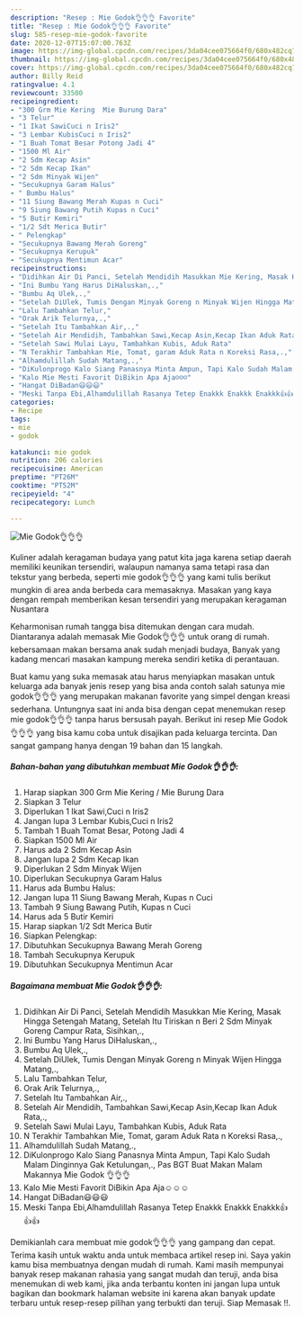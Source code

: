 ```yaml
---
description: "Resep : Mie Godok👌👌👌 Favorite"
title: "Resep : Mie Godok👌👌👌 Favorite"
slug: 585-resep-mie-godok-favorite
date: 2020-12-07T15:07:00.763Z
image: https://img-global.cpcdn.com/recipes/3da04cee075664f0/680x482cq70/mie-godok👌👌👌-foto-resep-utama.jpg
thumbnail: https://img-global.cpcdn.com/recipes/3da04cee075664f0/680x482cq70/mie-godok👌👌👌-foto-resep-utama.jpg
cover: https://img-global.cpcdn.com/recipes/3da04cee075664f0/680x482cq70/mie-godok👌👌👌-foto-resep-utama.jpg
author: Billy Reid
ratingvalue: 4.1
reviewcount: 33500
recipeingredient:
- "300 Grm Mie Kering  Mie Burung Dara"
- "3 Telur"
- "1 Ikat SawiCuci n Iris2"
- "3 Lembar KubisCuci n Iris2"
- "1 Buah Tomat Besar Potong Jadi 4"
- "1500 Ml Air"
- "2 Sdm Kecap Asin"
- "2 Sdm Kecap Ikan"
- "2 Sdm Minyak Wijen"
- "Secukupnya Garam Halus"
- " Bumbu Halus"
- "11 Siung Bawang Merah Kupas n Cuci"
- "9 Siung Bawang Putih Kupas n Cuci"
- "5 Butir Kemiri"
- "1/2 Sdt Merica Butir"
- " Pelengkap"
- "Secukupnya Bawang Merah Goreng"
- "Secukupnya Kerupuk"
- "Secukupnya Mentimun Acar"
recipeinstructions:
- "Didihkan Air Di Panci, Setelah Mendidih Masukkan Mie Kering, Masak Hingga Setengah Matang, Setelah Itu Tiriskan n Beri 2 Sdm Minyak Goreng Campur Rata, Sisihkan,.,"
- "Ini Bumbu Yang Harus DiHaluskan,.,"
- "Bumbu Aq Ulek,.,"
- "Setelah DiUlek, Tumis Dengan Minyak Goreng n Minyak Wijen Hingga Matang,.,"
- "Lalu Tambahkan Telur,"
- "Orak Arik Telurnya,.,"
- "Setelah Itu Tambahkan Air,.,"
- "Setelah Air Mendidih, Tambahkan Sawi,Kecap Asin,Kecap Ikan Aduk Rata,.,"
- "Setelah Sawi Mulai Layu, Tambahkan Kubis, Aduk Rata"
- "N Terakhir Tambahkan Mie, Tomat, garam Aduk Rata n Koreksi Rasa,.,"
- "Alhamdulillah Sudah Matang,.,"
- "DiKulonprogo Kalo Siang Panasnya Minta Ampun, Tapi Kalo Sudah Malam Dinginnya Gak Ketulungan,., Pas BGT Buat Makan Malam Makannya Mie Godok 👌👌👌"
- "Kalo Mie Mesti Favorit DiBikin Apa Aja☺☺☺"
- "Hangat DiBadan😃😃😃"
- "Meski Tanpa Ebi,Alhamdulillah Rasanya Tetep Enakkk Enakkk Enakkk👍👍👍"
categories:
- Recipe
tags:
- mie
- godok

katakunci: mie godok 
nutrition: 206 calories
recipecuisine: American
preptime: "PT26M"
cooktime: "PT52M"
recipeyield: "4"
recipecategory: Lunch

---
```



![Mie Godok👌👌👌](https://img-global.cpcdn.com/recipes/3da04cee075664f0/680x482cq70/mie-godok👌👌👌-foto-resep-utama.jpg)

Kuliner adalah keragaman budaya yang patut kita jaga karena setiap daerah memiliki keunikan tersendiri, walaupun namanya sama tetapi rasa dan tekstur yang berbeda, seperti mie godok👌👌👌 yang kami tulis berikut mungkin di area anda berbeda cara memasaknya. Masakan yang kaya dengan rempah memberikan kesan tersendiri yang merupakan keragaman Nusantara



Keharmonisan rumah tangga bisa ditemukan dengan cara mudah. Diantaranya adalah memasak Mie Godok👌👌👌 untuk orang di rumah. kebersamaan makan bersama anak sudah menjadi budaya, Banyak yang kadang mencari masakan kampung mereka sendiri ketika di perantauan.

Buat kamu yang suka memasak atau harus menyiapkan masakan untuk keluarga ada banyak jenis resep yang bisa anda contoh salah satunya mie godok👌👌👌 yang merupakan makanan favorite yang simpel dengan kreasi sederhana. Untungnya saat ini anda bisa dengan cepat menemukan resep mie godok👌👌👌 tanpa harus bersusah payah.
Berikut ini resep Mie Godok👌👌👌 yang bisa kamu coba untuk disajikan pada keluarga tercinta. Dan sangat gampang hanya dengan 19 bahan dan 15 langkah.


<!--inarticleads1-->

##### Bahan-bahan yang dibutuhkan membuat Mie Godok👌👌👌:

1. Harap siapkan 300 Grm Mie Kering / Mie Burung Dara
1. Siapkan 3 Telur
1. Diperlukan 1 Ikat Sawi,Cuci n Iris2
1. Jangan lupa 3 Lembar Kubis,Cuci n Iris2
1. Tambah 1 Buah Tomat Besar, Potong Jadi 4
1. Siapkan 1500 Ml Air
1. Harus ada 2 Sdm Kecap Asin
1. Jangan lupa 2 Sdm Kecap Ikan
1. Diperlukan 2 Sdm Minyak Wijen
1. Diperlukan Secukupnya Garam Halus
1. Harus ada  Bumbu Halus:
1. Jangan lupa 11 Siung Bawang Merah, Kupas n Cuci
1. Tambah 9 Siung Bawang Putih, Kupas n Cuci
1. Harus ada 5 Butir Kemiri
1. Harap siapkan 1/2 Sdt Merica Butir
1. Siapkan  Pelengkap:
1. Dibutuhkan Secukupnya Bawang Merah Goreng
1. Tambah Secukupnya Kerupuk
1. Dibutuhkan Secukupnya Mentimun Acar




<!--inarticleads2-->

##### Bagaimana membuat  Mie Godok👌👌👌:

1. Didihkan Air Di Panci, Setelah Mendidih Masukkan Mie Kering, Masak Hingga Setengah Matang, Setelah Itu Tiriskan n Beri 2 Sdm Minyak Goreng Campur Rata, Sisihkan,.,
1. Ini Bumbu Yang Harus DiHaluskan,.,
1. Bumbu Aq Ulek,.,
1. Setelah DiUlek, Tumis Dengan Minyak Goreng n Minyak Wijen Hingga Matang,.,
1. Lalu Tambahkan Telur,
1. Orak Arik Telurnya,.,
1. Setelah Itu Tambahkan Air,.,
1. Setelah Air Mendidih, Tambahkan Sawi,Kecap Asin,Kecap Ikan Aduk Rata,.,
1. Setelah Sawi Mulai Layu, Tambahkan Kubis, Aduk Rata
1. N Terakhir Tambahkan Mie, Tomat, garam Aduk Rata n Koreksi Rasa,.,
1. Alhamdulillah Sudah Matang,.,
1. DiKulonprogo Kalo Siang Panasnya Minta Ampun, Tapi Kalo Sudah Malam Dinginnya Gak Ketulungan,., Pas BGT Buat Makan Malam Makannya Mie Godok 👌👌👌
1. Kalo Mie Mesti Favorit DiBikin Apa Aja☺☺☺
1. Hangat DiBadan😃😃😃
1. Meski Tanpa Ebi,Alhamdulillah Rasanya Tetep Enakkk Enakkk Enakkk👍👍👍




Demikianlah cara membuat mie godok👌👌👌 yang gampang dan cepat. Terima kasih untuk waktu anda untuk membaca artikel resep ini. Saya yakin kamu bisa membuatnya dengan mudah di rumah. Kami masih mempunyai banyak resep makanan rahasia yang sangat mudah dan teruji, anda bisa menemukan di web kami, jika anda terbantu konten ini jangan lupa untuk bagikan dan bookmark halaman website ini karena akan banyak update terbaru untuk resep-resep pilihan yang terbukti dan teruji. Siap Memasak !!. 

